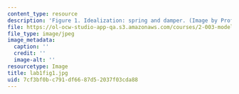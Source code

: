 ```yaml
---
content_type: resource
description: 'Figure 1. Idealization: spring and damper. (Image by Prof. Trumper.)'
file: https://ol-ocw-studio-app-qa.s3.amazonaws.com/courses/2-003-modeling-dynamics-and-control-i-spring-2005/7cf3bf0bc791df6687d52037f03cda88_lab1fig1.jpg
file_type: image/jpeg
image_metadata:
  caption: ''
  credit: ''
  image-alt: ''
resourcetype: Image
title: lab1fig1.jpg
uid: 7cf3bf0b-c791-df66-87d5-2037f03cda88
---
```

